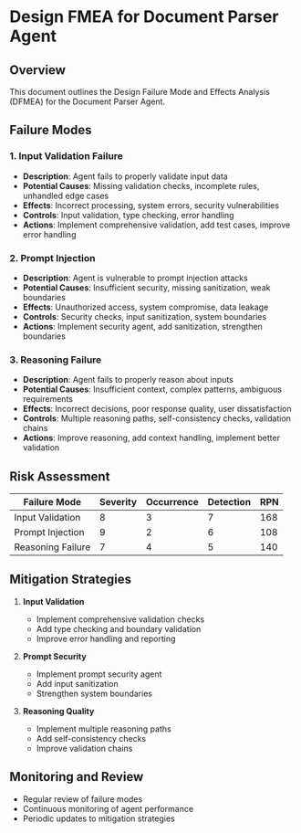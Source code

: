 # Design FMEA for Document Parser Agent

## Overview

This document outlines the Design Failure Mode and Effects Analysis (DFMEA) for the Document Parser Agent.

## Failure Modes

### 1. Input Validation Failure
- **Description**: Agent fails to properly validate input data
- **Potential Causes**: Missing validation checks, incomplete rules, unhandled edge cases
- **Effects**: Incorrect processing, system errors, security vulnerabilities
- **Controls**: Input validation, type checking, error handling
- **Actions**: Implement comprehensive validation, add test cases, improve error handling

### 2. Prompt Injection
- **Description**: Agent is vulnerable to prompt injection attacks
- **Potential Causes**: Insufficient security, missing sanitization, weak boundaries
- **Effects**: Unauthorized access, system compromise, data leakage
- **Controls**: Security checks, input sanitization, system boundaries
- **Actions**: Implement security agent, add sanitization, strengthen boundaries

### 3. Reasoning Failure
- **Description**: Agent fails to properly reason about inputs
- **Potential Causes**: Insufficient context, complex patterns, ambiguous requirements
- **Effects**: Incorrect decisions, poor response quality, user dissatisfaction
- **Controls**: Multiple reasoning paths, self-consistency checks, validation chains
- **Actions**: Improve reasoning, add context handling, implement better validation

## Risk Assessment

| Failure Mode | Severity | Occurrence | Detection | RPN |
|--------------|----------|------------|-----------|-----|
| Input Validation | 8 | 3 | 7 | 168 |
| Prompt Injection | 9 | 2 | 6 | 108 |
| Reasoning Failure | 7 | 4 | 5 | 140 |

## Mitigation Strategies

1. **Input Validation**
   - Implement comprehensive validation checks
   - Add type checking and boundary validation
   - Improve error handling and reporting

2. **Prompt Security**
   - Implement prompt security agent
   - Add input sanitization
   - Strengthen system boundaries

3. **Reasoning Quality**
   - Implement multiple reasoning paths
   - Add self-consistency checks
   - Improve validation chains

## Monitoring and Review

- Regular review of failure modes
- Continuous monitoring of agent performance
- Periodic updates to mitigation strategies
